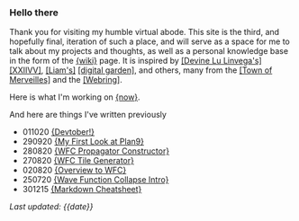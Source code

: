 ### Hello there

Thank you for visiting my humble virtual abode. This site is the third, and hopefully final, iteration of such a place, and will serve as a space for me to talk about my projects and thoughts, as well as a personal knowledge base in the form of the [{wiki}](wiki.html) page. It is inspired by [[Devine Lu Linvega's]](https://merveilles.town/@neauoire) [[XXIIVV]](https://wiki.xxiivv.com/site/home.html), [[Liam's]](https://merveilles.town/@slisne) [[digital garden]](https://bismuth.garden/), and  others, many from the [[Town of Merveilles]](https://merveilles.town/about) and the [[Webring]](https://webring.xxiivv.com/).

Here is what I'm working on [{now}](now.html).

And here are things I've written previously

- 011020 [{Devtober!}](devtober.html)
- 290920 [{My First Look at Plan9}](plan9.html)
- 280820 [{WFC Propagator Constructor}](wfc_propagator_constructor.html)
- 270820 [{WFC Tile Generator}](wfc_tile_generator.html)
- 020820 [{Overview to WFC}](overview_to_wfc.html)
- 250720 [{Wave Function Collapse Intro}](intro_to_wfc.html)
- 301215 [{Markdown Cheatsheet}](mdcheatsheet.html)

*Last updated: {{date}}*
